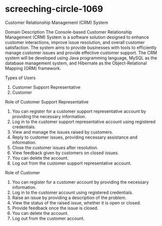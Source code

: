 # screeching-circle-1069

Customer Relationship Management (CRM) System

Domain Description
The Console-based Customer Relationship Management (CRM) System is a software solution designed to enhance customer interactions, improve issue resolution, and overall customer satisfaction. The system aims to provide businesses with tools to efficiently manage customer issues and provide effective customer support. The CRM system will be developed using Java programming language, MySQL as the database management system, and Hibernate as the Object-Relational Mapping (ORM) framework.

Types of Users
1. Customer Support Representative
2. Customer

Role of Customer Support Representative
1. You can register for a customer support representative account by providing the necessary information.
2. Log in to the customer support representative account using registered credentials.
3. View and manage the issues raised by customers.
4. Reply to customer issues, providing necessary assistance and information.
5. Close the customer issues after resolution.
6. View feedback given by customers on closed issues.
7. You can delete the account.
8. Log out from the customer support representative account.

Role of Customer
1. You can register for a customer account by providing the necessary information.
2. Log in to the customer account using registered credentials.
3. Raise an issue by providing a description of the problem.
4. View the status of the raised issue, whether it is open or closed.
5. Provide feedback once the issue is closed.
6. You can delete the account.
7. Log out from the customer account.


